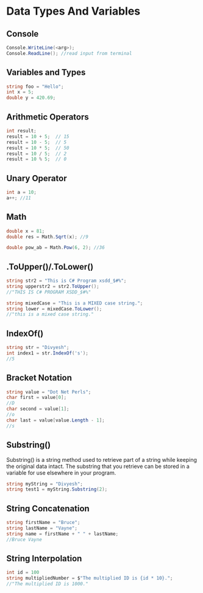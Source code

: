 # Data Types And Variables

## Console
```cs
Console.WriteLine(<arg>);
Console.ReadLine(); //read input from terminal
```

## Variables and Types
```cs
string foo = "Hello";
int x = 5;
double y = 420.69;
```

## Arithmetic Operators
```cs
int result; 
result = 10 + 5;  // 15
result = 10 - 5;  // 5
result = 10 * 5;  // 50
result = 10 / 5;  // 2
result = 10 % 5;  // 0
```

## Unary Operator
```cs
int a = 10;
a++; //11
```

## Math
```cs
double x = 81; 
double res = Math.Sqrt(x); //9

double pow_ab = Math.Pow(6, 2); //36
```
## .ToUpper()/.ToLower()
```cs
string str2 = "This is C# Program xsdd_$#%"; 
string upperstr2 = str2.ToUpper(); 
//"THIS IS C# PROGRAM XSDD_$#%"

string mixedCase = "This is a MIXED case string.";
string lower = mixedCase.ToLower();
//"this is a mixed case string."
```
## IndexOf()
```cs
string str = "Divyesh"; 
int index1 = str.IndexOf('s');
//5
```
## Bracket Notation
```cs
string value = "Dot Net Perls";
char first = value[0];
//D
char second = value[1];
//o
char last = value[value.Length - 1];
//s
```
## Substring()
Substring() is a string method used to retrieve part of a string while keeping the original data intact. The substring that you retrieve can be stored in a variable for use elsewhere in your program.
```cs
string myString = "Divyesh";
string test1 = myString.Substring(2);
```
## String Concatenation
```cs
string firstName = "Bruce";    
string lastName = "Vayne";    
string name = firstName + " " + lastName;    
//Bruce Vayne
```
## String Interpolation
```cs
int id = 100
string multipliedNumber = $"The multiplied ID is {id * 10}.";
//"The multiplied ID is 1000."
```